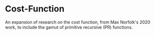 # Cost-Function
An expansion of research on the cost function, from Max Norfolk's 2020 work, to include the gamut of primitive recursive (PR) functions.
